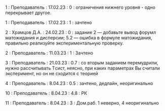 1 : Преподаватель : 17.02.23 : 0 : ограничения нижнего уровня - одно перекрывает другое.

1 : Преподаватель : 17.02.23 : 1 : зачтено

2 : Храмцов Д.А. : 24.02.23 : 0 : задание 2 — добавьте вывод форумл матожидания и дисперсии; 5.2 — ошибка в формуле матожидания, правильно реализуйте экспериментальную проверку. 

2 : Преподаватель : 11.03.23 : 1 : Зачтено

3 : Преподаватель : 21.03.23 : 0.7 : со вторым заданием перемудрили, нужно рассчитывать Tсист, неясно, при каких параметрах Вы считали эксперимент, но он не сходится с теорией

4 : Преподаватель : 8.04.23 : 0.5 : зачтено, дедлайн, неоригинально

10 : Преподаватель : 8.04.23 : 4.8 : РК

11 : Преподаватель : 8.04.23 : 3 : Дом.раб. 1 неверно, 4 неоригинально

